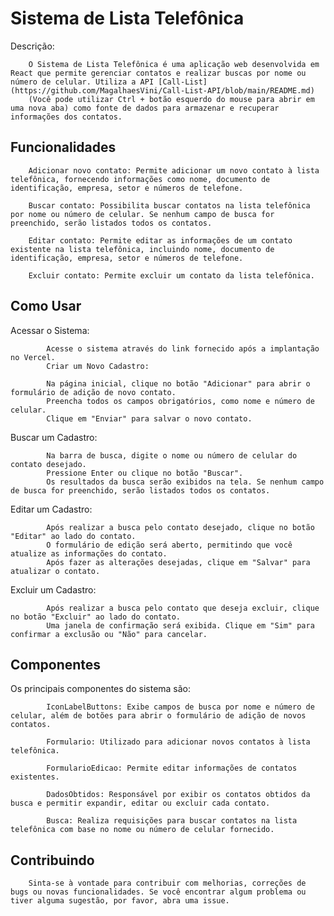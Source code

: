 # Sistema de Lista Telefônica

  Descrição:
        
        O Sistema de Lista Telefônica é uma aplicação web desenvolvida em React que permite gerenciar contatos e realizar buscas por nome ou número de celular. Utiliza a API [Call-List](https://github.com/MagalhaesVini/Call-List-API/blob/main/README.md)
        (Você pode utilizar Ctrl + botão esquerdo do mouse para abrir em uma nova aba) como fonte de dados para armazenar e recuperar informações dos contatos.

  ## Funcionalidades

        Adicionar novo contato: Permite adicionar um novo contato à lista telefônica, fornecendo informações como nome, documento de identificação, empresa, setor e números de telefone.

        Buscar contato: Possibilita buscar contatos na lista telefônica por nome ou número de celular. Se nenhum campo de busca for preenchido, serão listados todos os contatos.

        Editar contato: Permite editar as informações de um contato existente na lista telefônica, incluindo nome, documento de identificação, empresa, setor e números de telefone.

        Excluir contato: Permite excluir um contato da lista telefônica.

   ## Como Usar

   Acessar o Sistema:

            Acesse o sistema através do link fornecido após a implantação no Vercel.
            Criar um Novo Cadastro:

            Na página inicial, clique no botão "Adicionar" para abrir o formulário de adição de novo contato.
            Preencha todos os campos obrigatórios, como nome e número de celular.
            Clique em "Enviar" para salvar o novo contato.

  Buscar um Cadastro:

            Na barra de busca, digite o nome ou número de celular do contato desejado.
            Pressione Enter ou clique no botão "Buscar".
            Os resultados da busca serão exibidos na tela. Se nenhum campo de busca for preenchido, serão listados todos os contatos.

   Editar um Cadastro:

            Após realizar a busca pelo contato desejado, clique no botão "Editar" ao lado do contato.
            O formulário de edição será aberto, permitindo que você atualize as informações do contato.
            Após fazer as alterações desejadas, clique em "Salvar" para atualizar o contato.
            
  Excluir um Cadastro:

            Após realizar a busca pelo contato que deseja excluir, clique no botão "Excluir" ao lado do contato.
            Uma janela de confirmação será exibida. Clique em "Sim" para confirmar a exclusão ou "Não" para cancelar.

  ## Componentes
  
  Os principais componentes do sistema são:

            IconLabelButtons: Exibe campos de busca por nome e número de celular, além de botões para abrir o formulário de adição de novos contatos.
            
            Formulario: Utilizado para adicionar novos contatos à lista telefônica.
            
            FormularioEdicao: Permite editar informações de contatos existentes.
            
            DadosObtidos: Responsável por exibir os contatos obtidos da busca e permitir expandir, editar ou excluir cada contato.
            
            Busca: Realiza requisições para buscar contatos na lista telefônica com base no nome ou número de celular fornecido.

  ## Contribuindo

        Sinta-se à vontade para contribuir com melhorias, correções de bugs ou novas funcionalidades. Se você encontrar algum problema ou tiver alguma sugestão, por favor, abra uma issue.
        
